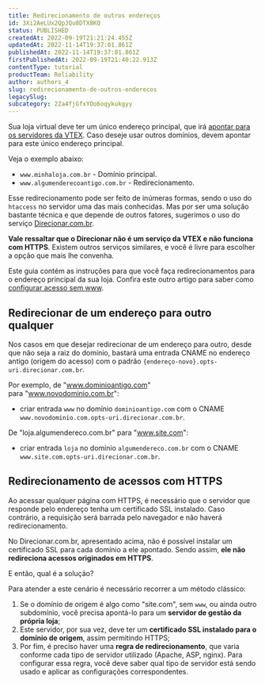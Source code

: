 ```yaml
---
title: Redirecionamento de outros endereços
id: 3Xi2AeLUx2QpJQu8DTX8KQ
status: PUBLISHED
createdAt: 2022-09-19T21:21:24.455Z
updatedAt: 2022-11-14T19:37:01.861Z
publishedAt: 2022-11-14T19:37:01.861Z
firstPublishedAt: 2022-09-19T21:40:22.913Z
contentType: tutorial
productTeam: Reliability
author: authors_4
slug: redirecionamento-de-outros-enderecos
legacySlug: 
subcategory: 2Za4fjGfxYOo6oqykukgyy
---
```


Sua loja virtual deve ter um único endereço principal, que irá [apontar para os servidores da VTEX](https://help.vtex.com/pt/tutorial/configurando-o-apontamento-de-dns-para-a-vtex--tutorials_4280). Caso deseje usar outros domínios, devem apontar para este único endereço principal.

Veja o exemplo abaixo:

- `www.minhaloja.com.br` - Domínio principal.
- `www.algumenderecoantigo.com.br` - Redirecionamento.

Esse redirecionamento pode ser feito de inúmeras formas, sendo o uso do `htaccess` no servidor uma das mais conhecidas. Mas por ser uma solução bastante técnica e que depende de outros fatores, sugerimos o uso do serviço [Direcionar.com.br](http://direcionar.com.br).

<div class="alert alert-warning">
<strong> Vale ressaltar que o Direcionar não é um serviço da VTEX e não funciona com HTTPS</strong>. Existem outros serviços similares, e você é livre para escolher a opção que mais lhe convenha.
</div>

Este guia contém as instruções para que você faça redirecionamentos para o endereço principal da sua loja. Confira este outro artigo para saber como [configurar acesso sem www](https://help.vtex.com/pt/tutorial/configurando-acesso-sem-www--tutorials_4278).

## Redirecionar de um endereço para outro qualquer

Nos casos em que desejar redirecionar de um endereço para outro, desde que não seja a raiz do domínio, bastará uma entrada CNAME no endereço antigo (origem do acesso) com o padrão `{endereço-novo}.opts-uri.direcionar.com.br`.

Por exemplo, de "www.dominioantigo.com" para "www.novodominio.com.br":
- criar entrada `www` no domínio `dominioantigo.com` com o CNAME `www.novodominio.com.opts-uri.direcionar.com.br`.

De "loja.algumendereco.com.br" para "www.site.com":
- criar entrada `loja` no domínio `algumendereco.com.br` com o CNAME `www.site.com.opts-uri.direcionar.com.br`.

## Redirecionamento de acessos com HTTPS

Ao acessar qualquer página com HTTPS, é necessário que o servidor que responde pelo endereço tenha um certificado SSL instalado. Caso contrário, a requisição será barrada pelo navegador e não haverá redirecionamento.

No Direcionar.com.br, apresentado acima, não é possível instalar um certificado SSL para cada domínio a ele apontado. Sendo assim, __ele não redireciona acessos originados em HTTPS__.

E então, qual é a solução?

Para atender a este cenário é necessário recorrer a um método clássico: 

1. Se o domínio de origem é algo como "site.com", sem `www`, ou ainda outro subdomínio, você precisa apontá-lo para um __servidor de gestão da própria loja__;
2. Este servidor, por sua vez, deve ter um __certificado SSL instalado para o domínio de origem__, assim permitindo HTTPS;
3. Por fim, é preciso haver uma __regra de redirecionamento__, que varia conforme cada tipo de servidor utilizado (Apache, ASP, nginx). Para configurar essa regra, você deve saber qual tipo de servidor está sendo usado e aplicar as configurações correspondentes.
